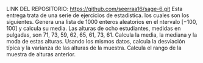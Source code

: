 LINK DEL REPOSITORIO: https://github.com/seerraa16/sage-6.git 
Esta entrega trata de una serie de ejercicios de estadistica. los cuales son los siguientes.
Genera una lista de 1000 enteros aleatorios en el ntervalo [−100, 100] y calcula su media.
Las alturas de ocho estudiantes, medidas en pulgadas, son 71, 73, 59, 62, 65, 61, 73, 61. Calcula la media, la mediana y la moda de estas alturas.
Usando los mismos datos, calcula la desviación típica y la varianza de las alturas de la muestra.
Calcula el rango de la muestra de alturas anterior.

